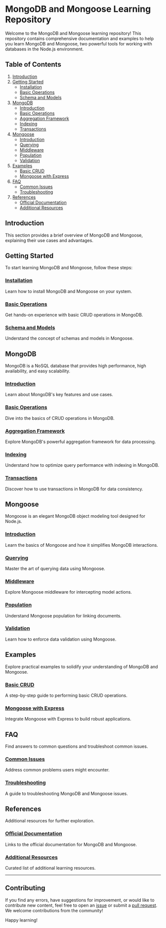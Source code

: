 # MongoDB and Mongoose Learning Repository

Welcome to the MongoDB and Mongoose learning repository! This repository contains comprehensive documentation and examples to help you learn MongoDB and Mongoose, two powerful tools for working with databases in the Node.js environment.

## Table of Contents

1. [Introduction](#introduction)
2. [Getting Started](#getting-started)
   - [Installation](docs/installation.md)
   - [Basic Operations](docs/mongodb/basic-operations.md)
   - [Schema and Models](docs/mongoose/schema-models.md)
3. [MongoDB](#mongodb)
   - [Introduction](docs/mongodb/introduction.md)
   - [Basic Operations](docs/mongodb/basic-operations.md)
   - [Aggregation Framework](docs/mongodb/aggregation-framework.md)
   - [Indexing](docs/mongodb/indexing.md)
   - [Transactions](docs/mongodb/transactions.md)
4. [Mongoose](#mongoose)
   - [Introduction](docs/mongoose/introduction.md)
   - [Querying](docs/mongoose/querying.md)
   - [Middleware](docs/mongoose/middleware.md)
   - [Population](docs/mongoose/population.md)
   - [Validation](docs/mongoose/validation.md)
5. [Examples](#examples)
   - [Basic CRUD](docs/examples/basic-crud.md)
   - [Mongoose with Express](docs/examples/mongoose-express.md)
6. [FAQ](#faq)
   - [Common Issues](docs/faq/common-issues.md)
   - [Troubleshooting](docs/faq/troubleshooting.md)
7. [References](#references)
   - [Official Documentation](docs/references/official-documentation.md)
   - [Additional Resources](docs/references/additional-resources.md)

## Introduction

This section provides a brief overview of MongoDB and Mongoose, explaining their use cases and advantages.

## Getting Started

To start learning MongoDB and Mongoose, follow these steps:

### [Installation](docs/installation.md)

Learn how to install MongoDB and Mongoose on your system.

### [Basic Operations](docs/mongodb/basic-operations.md)

Get hands-on experience with basic CRUD operations in MongoDB.

### [Schema and Models](docs/mongoose/schema-models.md)

Understand the concept of schemas and models in Mongoose.

## MongoDB

MongoDB is a NoSQL database that provides high performance, high availability, and easy scalability.

### [Introduction](docs/mongodb/introduction.md)

Learn about MongoDB's key features and use cases.

### [Basic Operations](docs/mongodb/basic-operations.md)

Dive into the basics of CRUD operations in MongoDB.

### [Aggregation Framework](docs/mongodb/aggregation-framework.md)

Explore MongoDB's powerful aggregation framework for data processing.

### [Indexing](docs/mongodb/indexing.md)

Understand how to optimize query performance with indexing in MongoDB.

### [Transactions](docs/mongodb/transactions.md)

Discover how to use transactions in MongoDB for data consistency.

## Mongoose

Mongoose is an elegant MongoDB object modeling tool designed for Node.js.

### [Introduction](docs/mongoose/introduction.md)

Learn the basics of Mongoose and how it simplifies MongoDB interactions.

### [Querying](docs/mongoose/querying.md)

Master the art of querying data using Mongoose.

### [Middleware](docs/mongoose/middleware.md)

Explore Mongoose middleware for intercepting model actions.

### [Population](docs/mongoose/population.md)

Understand Mongoose population for linking documents.

### [Validation](docs/mongoose/validation.md)

Learn how to enforce data validation using Mongoose.

## Examples

Explore practical examples to solidify your understanding of MongoDB and Mongoose.

### [Basic CRUD](docs/examples/basic-crud.md)

A step-by-step guide to performing basic CRUD operations.

### [Mongoose with Express](docs/examples/mongoose-express.md)

Integrate Mongoose with Express to build robust applications.

## FAQ

Find answers to common questions and troubleshoot common issues.

### [Common Issues](docs/faq/common-issues.md)

Address common problems users might encounter.

### [Troubleshooting](docs/faq/troubleshooting.md)

A guide to troubleshooting MongoDB and Mongoose issues.

## References

Additional resources for further exploration.

### [Official Documentation](docs/references/official-documentation.md)

Links to the official documentation for MongoDB and Mongoose.

### [Additional Resources](docs/references/additional-resources.md)

Curated list of additional learning resources.

---

## Contributing

If you find any errors, have suggestions for improvement, or would like to contribute new content, feel free to open an [issue](https://github.com/conqxeror/mongodb-mongoose-learning/issues) or submit a [pull request](https://github.com/conqxeror/mongodb-mongoose-learning/pulls). We welcome contributions from the community!

Happy learning!
